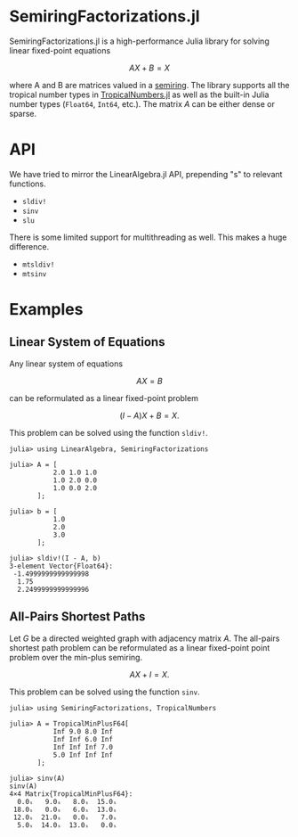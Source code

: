 # SemiringFactorizations.jl

SemiringFactorizations.jl is a high-performance Julia library for solving
linear fixed-point equations

```math
AX + B = X
```

where A and B are matrices valued in a [semiring](https://en.wikipedia.org/wiki/Semiring).
The library supports all the tropical number types in
[TropicalNumbers.jl](https://github.com/TensorBFS/TropicalNumbers.jl) as well as the
built-in Julia number types (`Float64`, `Int64`, etc.). The matrix $A$ can be either
dense or sparse.

# API

We have tried to mirror the LinearAlgebra.jl API, prepending "s" to
relevant functions.

- `sldiv!`
- `sinv`
- `slu`

There is some limited support for multithreading as well. This makes
a huge difference.

- `mtsldiv!`
- `mtsinv`

# Examples

## Linear System of Equations

Any linear system of equations

```math
AX = B
```

can be reformulated as a linear fixed-point problem

```math
(I - A)X + B = X.
```

This problem can be solved using the function `sldiv!`.

```julia-repl
julia> using LinearAlgebra, SemiringFactorizations

julia> A = [
           2.0 1.0 1.0
           1.0 2.0 0.0
           1.0 0.0 2.0
       ];

julia> b = [
           1.0
           2.0
           3.0
       ];

julia> sldiv!(I - A, b)
3-element Vector{Float64}:
 -1.4999999999999998
  1.75
  2.2499999999999996
```

## All-Pairs Shortest Paths

Let $G$ be a directed weighted graph with
adjacency matrix $A$. The all-pairs shortest path
problem can be reformulated as a linear fixed-point point
problem over the min-plus semiring.

```math
AX + I = X.
```

This problem can be solved using the function `sinv`.

```julia-repl
julia> using SemiringFactorizations, TropicalNumbers

julia> A = TropicalMinPlusF64[
           Inf 9.0 8.0 Inf
           Inf Inf 6.0 Inf
           Inf Inf Inf 7.0
           5.0 Inf Inf Inf
       ];

julia> sinv(A)
sinv(A)
4×4 Matrix{TropicalMinPlusF64}:
  0.0ₛ   9.0ₛ   8.0ₛ  15.0ₛ
 18.0ₛ   0.0ₛ   6.0ₛ  13.0ₛ
 12.0ₛ  21.0ₛ   0.0ₛ   7.0ₛ
  5.0ₛ  14.0ₛ  13.0ₛ   0.0ₛ
```
